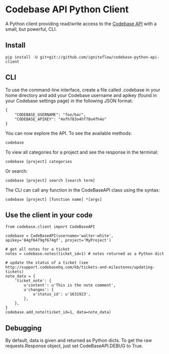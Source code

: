 Codebase API Python Client
==========================

A Python client providing read/write access to the [Codebase API](http://support.codebasehq.com/kb) with a small, but powerful, CLI.

Install
-------

    pip install -U git+git://github.com/igniteflow/codebase-python-api-client

CLI
---

To use the command-line interface, create a file called .codebase in your home directory and add your Codebase username and apikey (found in your Codebase settings page) in the following JSON format:

    {
        "CODEBASE_USERNAME": "foo/bar",
        "CODEBASE_APIKEY": "4ofh783o4hf78o4fh4o"
    }

You can now explore the API.  To see the available methods:

    codebase

To view all categories for a project and see the response in the terminal:

    codebase [project] categories

Or search:

    codebase [project] search [search term]

The CLI can call any function in the CodeBaseAPI class using the syntax:

    codebase [project] [function name] *[args]


Use the client in your code
---------------------------

    from codebase.client import CodeBaseAPI

    codebase = CodeBaseAPI(username='walter-white', apikey='84gf6479gf674gf', project='MyProject')

	# get all notes for a ticket
	notes = codebase.notes(ticket_id=1) # notes returned as a Python dict

	# update the status of a ticket (see http://support.codebasehq.com/kb/tickets-and-milestones/updating-tickets)
	note_data = {
        'ticket_note': {
            u'content': u'This is the note comment',
            u'changes': {
                u'status_id': u'1631923',
            },
        },
    }
    codebase.add_note(ticket_id=1, data=note_data)

Debugging
---------

By default, data is given and returned as Python dicts.  To get the raw requests.Response object, just set CodeBaseAPI.DEBUG to True.



